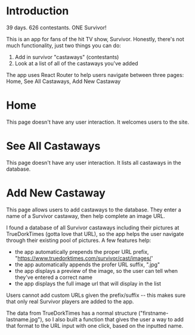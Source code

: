 # Introduction

39 days. 626 contestants. ONE Survivor!

This is an app for fans of the hit TV show, Survivor. Honestly, there's not much functionality, just two things you can do:
1. Add in survivor "castaways" (contestants)
2. Look at a list of all of the castaways you've added

The app uses React Router to help users navigate between three pages: Home, See All Castaways, Add New Castaway

# Home

This page doesn't have any user interaction. It welcomes users to the site.

# See All Castaways

This page doesn't have any user interaction. It lists all castaways in the database.

# Add New Castaway

This page allows users to add castaways to the database. They enter a name of a Survivor castaway, then help complete an image URL. 

I found a database of all Survivor castaways including their pictures at TrueDorkTimes (gotta love that URL), so the app helps the user navigate through their existing pool of pictures. A few features help:
- the app automatically prepends the proper URL prefix, "https://www.truedorktimes.com/survivor/cast/images/'
- the app automatically appends the profer URL suffix, ".jpg"
- the app displays a preview of the image, so the user can tell when they've entered a correct name
- the app displays the full image url that will display in the list

Users cannot add custom URLs given the prefix/suffix -- this makes sure that only real Survivor players are added to the app.

The data from TrueDorkTimes has a normal structure ("firstname-lastname.jpg"), so I also built a function that gives the user a way to add that format to the URL input with one click, based on the inputted name.


